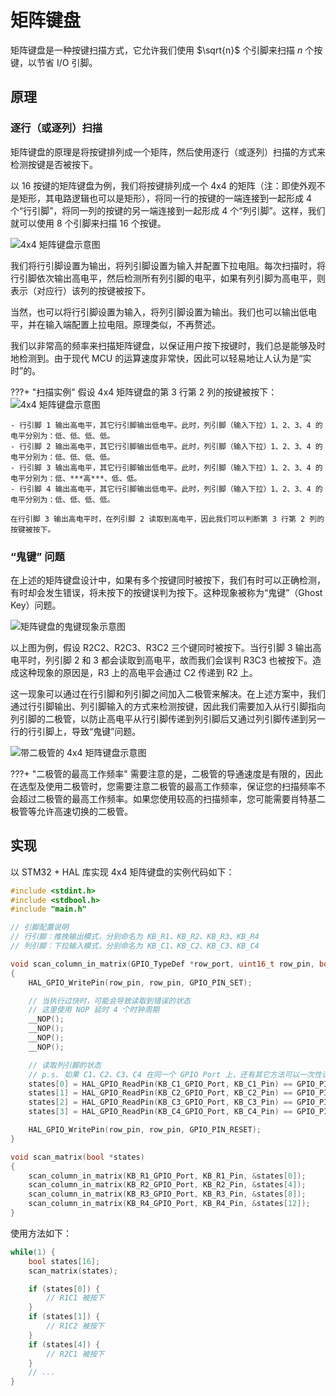 # 矩阵键盘
矩阵键盘是一种按键扫描方式，它允许我们使用 $\sqrt{n}$ 个引脚来扫描 $n$ 个按键，以节省 I/O 引脚。

## 原理
### 逐行（或逐列）扫描
矩阵键盘的原理是将按键排列成一个矩阵，然后使用逐行（或逐列）扫描的方式来检测按键是否被按下。

以 16 按键的矩阵键盘为例，我们将按键排列成一个 4x4 的矩阵（注：即使外观不是矩形，其电路逻辑也可以是矩形），将同一行的按键的一端连接到一起形成 4 个“行引脚”，将同一列的按键的另一端连接到一起形成 4 个“列引脚”。这样，我们就可以使用 8 个引脚来扫描 16 个按键。

![4x4 矩阵键盘示意图](4x4_matrix_keyboard.svg)

我们将行引脚设置为输出，将列引脚设置为输入并配置下拉电阻。每次扫描时，将行引脚依次输出高电平，然后检测所有列引脚的电平，如果有列引脚为高电平，则表示（对应行）该列的按键被按下。

当然，也可以将行引脚设置为输入，将列引脚设置为输出。我们也可以输出低电平，并在输入端配置上拉电阻。原理类似，不再赘述。

我们以非常高的频率来扫描矩阵键盘，以保证用户按下按键时，我们总是能够及时地检测到。由于现代 MCU 的运算速度非常快，因此可以轻易地让人认为是“实时”的。

???+ "扫描实例"
    假设 4x4 矩阵键盘的第 3 行第 2 列的按键被按下：  
    ![4x4 矩阵键盘示意图](4x4_matrix_keyboard_r3c2.svg)

    - 行引脚 1 输出高电平，其它行引脚输出低电平。此时，列引脚（输入下拉）1、2、3、4 的电平分别为：低、低、低、低。
    - 行引脚 2 输出高电平，其它行引脚输出低电平。此时，列引脚（输入下拉）1、2、3、4 的电平分别为：低、低、低、低。
    - 行引脚 3 输出高电平，其它行引脚输出低电平。此时，列引脚（输入下拉）1、2、3、4 的电平分别为：低、***高***、低、低。
    - 行引脚 4 输出高电平，其它行引脚输出低电平。此时，列引脚（输入下拉）1、2、3、4 的电平分别为：低、低、低、低。

    在行引脚 3 输出高电平时，在列引脚 2 读取到高电平，因此我们可以判断第 3 行第 2 列的按键被按下。

### “鬼键” 问题
在上述的矩阵键盘设计中，如果有多个按键同时被按下，我们有时可以正确检测，有时却会发生错误，将未按下的按键误判为按下。这种现象被称为“鬼键”（Ghost Key）问题。

![矩阵键盘的鬼键现象示意图](4x4_matrix_keyboard_ghost_key.svg)

以上图为例，假设 R2C2、R2C3、R3C2 三个键同时被按下。当行引脚 3 输出高电平时，列引脚 2 和 3 都会读取到高电平，故而我们会误判 R3C3 也被按下。造成这种现象的原因是，R3 上的高电平会通过 C2 传递到 R2 上。

这一现象可以通过在行引脚和列引脚之间加入二极管来解决。在上述方案中，我们通过行引脚输出、列引脚输入的方式来检测按键，因此我们需要加入从行引脚指向列引脚的二极管，以防止高电平从行引脚传递到列引脚后又通过列引脚传递到另一行的行引脚上，导致“鬼键”问题。

![带二极管的 4x4 矩阵键盘示意图](4x4_matrix_keyboard_with_diode.svg)

???+ "二极管的最高工作频率"
    需要注意的是，二极管的导通速度是有限的，因此在选型及使用二极管时，您需要注意二极管的最高工作频率，保证您的扫描频率不会超过二极管的最高工作频率。如果您使用较高的扫描频率，您可能需要肖特基二极管等允许高速切换的二极管。

## 实现
以 STM32 + HAL 库实现 4x4 矩阵键盘的实例代码如下：

```c
#include <stdint.h>
#include <stdbool.h>
#include "main.h"

// 引脚配置说明
// 行引脚：推挽输出模式，分别命名为 KB_R1、KB_R2、KB_R3、KB_R4
// 列引脚：下拉输入模式，分别命名为 KB_C1、KB_C2、KB_C3、KB_C4

void scan_column_in_matrix(GPIO_TypeDef *row_port, uint16_t row_pin, bool *states)
{
    HAL_GPIO_WritePin(row_pin, row_pin, GPIO_PIN_SET);

    // 当执行过快时，可能会导致读取到错误的状态
    // 这里使用 NOP 延时 4 个时钟周期
    __NOP();
    __NOP();
    __NOP();
    __NOP();

    // 读取列引脚的状态
    // p.s. 如果 C1、C2、C3、C4 在同一个 GPIO Port 上，还有其它方法可以一次性读取，提高效率哦
    states[0] = HAL_GPIO_ReadPin(KB_C1_GPIO_Port, KB_C1_Pin) == GPIO_PIN_SET;
    states[1] = HAL_GPIO_ReadPin(KB_C2_GPIO_Port, KB_C2_Pin) == GPIO_PIN_SET;
    states[2] = HAL_GPIO_ReadPin(KB_C3_GPIO_Port, KB_C3_Pin) == GPIO_PIN_SET;
    states[3] = HAL_GPIO_ReadPin(KB_C4_GPIO_Port, KB_C4_Pin) == GPIO_PIN_SET;

    HAL_GPIO_WritePin(row_pin, row_pin, GPIO_PIN_RESET);
}

void scan_matrix(bool *states)
{
    scan_column_in_matrix(KB_R1_GPIO_Port, KB_R1_Pin, &states[0]);
    scan_column_in_matrix(KB_R2_GPIO_Port, KB_R2_Pin, &states[4]);
    scan_column_in_matrix(KB_R3_GPIO_Port, KB_R3_Pin, &states[8]);
    scan_column_in_matrix(KB_R4_GPIO_Port, KB_R4_Pin, &states[12]);
}
```

使用方法如下：

```c
while(1) {
    bool states[16];
    scan_matrix(states);

    if (states[0]) {
        // R1C1 被按下
    }
    if (states[1]) {
        // R1C2 被按下
    }
    if (states[4]) {
        // R2C1 被按下
    }
    // ...
}
```